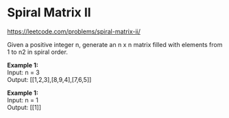 # Spiral Matrix II
https://leetcode.com/problems/spiral-matrix-ii/

Given a positive integer n, generate an n x n matrix filled with elements from 1 to n2 in spiral order.


<b>Example 1:</b>\
Input: n = 3\
Output: [[1,2,3],[8,9,4],[7,6,5]]

<b>Example 1:</b>\
Input: n = 1\
Output: [[1]]
